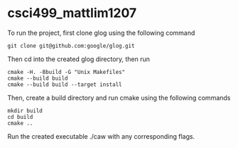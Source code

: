 # csci499_mattlim1207

To run the project, first clone glog using the following command

	git clone git@github.com:google/glog.git

Then cd into the created glog directory, then run 

	cmake -H. -Bbuild -G "Unix Makefiles"
	cmake --build build
	cmake --build build --target install

Then, create a build directory and run cmake using the following commands

	mkdir build
	cd build
	cmake ..

Run the created executable ./caw with any corresponding flags.